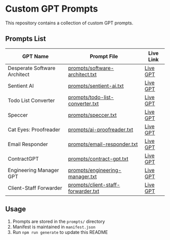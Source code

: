 # Custom GPT Prompts

This repository contains a collection of custom GPT prompts.

## Prompts List

| GPT Name | Prompt File | Live Link |
|----------|-------------|-----------|
| Desperate Software Architect | [prompts/software-architect.txt](prompts/software-architect.txt) | [Live GPT](https://chatgpt.com/g/g-67c5da99f2b881919c2696569e5d0863-desperate-software-architect) |
| Sentient AI | [prompts/sentient-ai.txt](prompts/sentient-ai.txt) | [Live GPT](https://chatgpt.com/g/g-6781980659f881918b1147c561da10b8-sentiai) |
| Todo List Converter | [prompts/todo-list-converter.txt](prompts/todo-list-converter.txt) | [Live GPT](https://chatgpt.com/g/g-67d88d3e9de481918482d3a3c59f3ec8-todo-list-converter) |
| Speccer | [prompts/speccer.txt](prompts/speccer.txt) | [Live GPT](https://chatgpt.com/g/g-67d9966a59ec81918fb26cd010d37148-ai-speccer) |
| Cat Eyes: Proofreader | [prompts/ai-proofreader.txt](prompts/ai-proofreader.txt) | [Live GPT](https://chatgpt.com/g/g-677f2b8cd7848191834db61ed2c302b1-cat-eyes-proofreader) |
| Email Responder | [prompts/email-responder.txt](prompts/email-responder.txt) | [Live GPT](https://chatgpt.com/g/g-67ed826d6c2c8191b602c2ec663637ed-email-responder) |
| ContractGPT | [prompts/contract-gpt.txt](prompts/contract-gpt.txt) | [Live GPT](https://chatgpt.com/g/g-67f3b69c2b808191b08a4e3fc97fdcc7-contractgpt) |
| Engineering Manager GPT | [prompts/engineering-manager.txt](prompts/engineering-manager.txt) | [Live GPT](https://chatgpt.com/g/g-67f6c67164bc8191831e4334006ccd97-engineering-manager-gpt) |
| Client-Staff Forwarder | [prompts/client-staff-forwarder.txt](prompts/client-staff-forwarder.txt) | [Live GPT](https://chatgpt.com/g/g-680eb7eeb48c819188bdc4851b2f949b-info-forwarder) |

## Usage

1. Prompts are stored in the `prompts/` directory
2. Manifest is maintained in `manifest.json`
3. Run `npm run generate` to update this README
